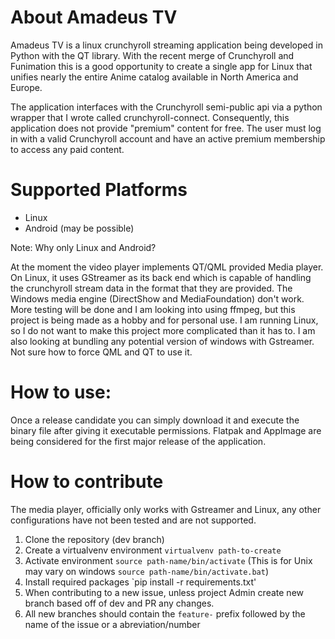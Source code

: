 # About Amadeus TV

Amadeus TV is a linux crunchyroll streaming application being developed in Python with the QT library. With the recent merge of Crunchyroll and Funimation this is a good opportunity to create a single app for Linux that unifies nearly the entire Anime catalog available in North America and Europe. 

The application interfaces with the Crunchyroll semi-public api via a python wrapper that I wrote called crunchyroll-connect. Consequently, this application does not provide "premium" content for free. The user must log in with a valid Crunchyroll account and have an active premium membership to access any paid content. 

# Supported Platforms
* Linux 
* Android (may be possible)

Note: Why only Linux and Android? 

At the moment the video player implements QT/QML provided Media player. On Linux, it uses GStreamer as its back end which is capable of handling the crunchyroll stream data in the format that they are provided. The Windows media engine (DirectShow and MediaFoundation) don't work. More testing will be done and I am looking into using ffmpeg, but this project is being made as a hobby and for personal use. I am running Linux, so I do not want to make this project more complicated than it has to. I am also looking at bundling any potential version of windows with Gstreamer. Not sure how to force QML and QT to use it. 

# How to use: 

Once a release candidate you can simply download it and execute the binary file after giving it executable permissions. 
Flatpak and AppImage are being considered for the first major release of the application. 

# How to contribute

The media player, officially only works with Gstreamer and Linux, any other configurations have not been tested and are not supported. 

1. Clone the repository (dev branch)
2. Create a virtualvenv environment `virtualvenv path-to-create`
3. Activate environment `source path-name/bin/activate` (This is for Unix may vary on windows `source path-name/bin/activate.bat`)
4. Install required packages `pip install -r requirements.txt'
5. When contributing to a new issue, unless project Admin create new branch based off of dev and PR any changes.
6. All new branches should contain the `feature-` prefix followed by the name of the issue or a abreviation/number
